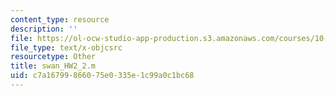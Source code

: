 ```yaml
---
content_type: resource
description: ''
file: https://ol-ocw-studio-app-production.s3.amazonaws.com/courses/10-34-numerical-methods-applied-to-chemical-engineering-fall-2015/c7a16799866075e0335e1c99a0c1bc68_swan_HW2_2.m
file_type: text/x-objcsrc
resourcetype: Other
title: swan_HW2_2.m
uid: c7a16799-8660-75e0-335e-1c99a0c1bc68
---
```

